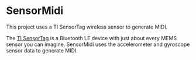 SensorMidi
==========

This project uses a TI SensorTag wireless sensor to generate MIDI.

The [TI SensorTag](http://www.ti.com/sensortag) is a Bluetooth LE device with just about every MEMS sensor you can imagine. SensorMidi uses the accelerometer and gyroscope sensor data to generate MIDI.

